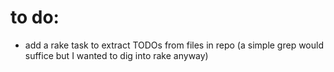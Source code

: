 to do:
======
- add a rake task to extract TODOs from files in repo
  (a simple grep would suffice but I wanted to dig into rake anyway)
